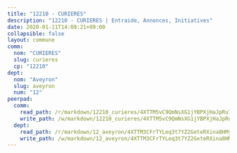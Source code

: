 ```yaml
---
title: "12210 - CURIERES"
description: "12210 - CURIERES | Entraide, Annonces, Initiatives"
date: 2020-01-11T14:09:21+09:00
collapsible: false
layout: commune
comm:
  nom: "CURIERES"
  slug: curieres
  cp: "12210"
dept:
  nom: "Aveyron"
  slug: aveyron
  num: "12"
peerpad:
  comm:
    read_path: /r/markdown/12210_curieres/4XTTM5vC9QmNsXG1jYBPXjHaJpRu7BomuykB4tzJRTVdYYPha
    write_path: /w/markdown/12210_curieres/4XTTM5vC9QmNsXG1jYBPXjHaJpRu7BomuykB4tzJRTVdYYPha-K3TgTwGbmWBrzTTYTshBSZMj5AfAuY6EwM3kKauZYXH4bXfuWBP7ZcNHpEPt2KQDe26Z1UsTErajKQVKGL21xm7Ks3b1kvDHcfu5Dge6CvvsPHUskgjqYGUhyeDbzgi46rnWkpM6
  dept:
    read_path: /r/markdown/12_aveyron/4XTTM3CFrTYLeq3t7YZ2GeteRXina8HMy585xLdATaEm28gJq
    write_path: /w/markdown/12_aveyron/4XTTM3CFrTYLeq3t7YZ2GeteRXina8HMy585xLdATaEm28gJq-K3TgUfu3tdsvnJNzfCjLcQBm4uQ83gag77qnaAo9pjUvbpQyfAVAxJdyULKffeJFVcGHHVraYZNVQhiGBeBUKBFLy2Vr8dapgU6tQCmoJQ6dgnoqRGmK9bSxqhW9VArfxRuTPcgV
---
```



